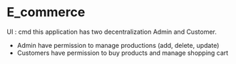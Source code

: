 # E_commerce
UI : cmd
this application has two decentralization Admin and Customer.
- Admin have permission  to manage productions (add, delete, update)
- Customers have permission to buy products and manage shopping cart
